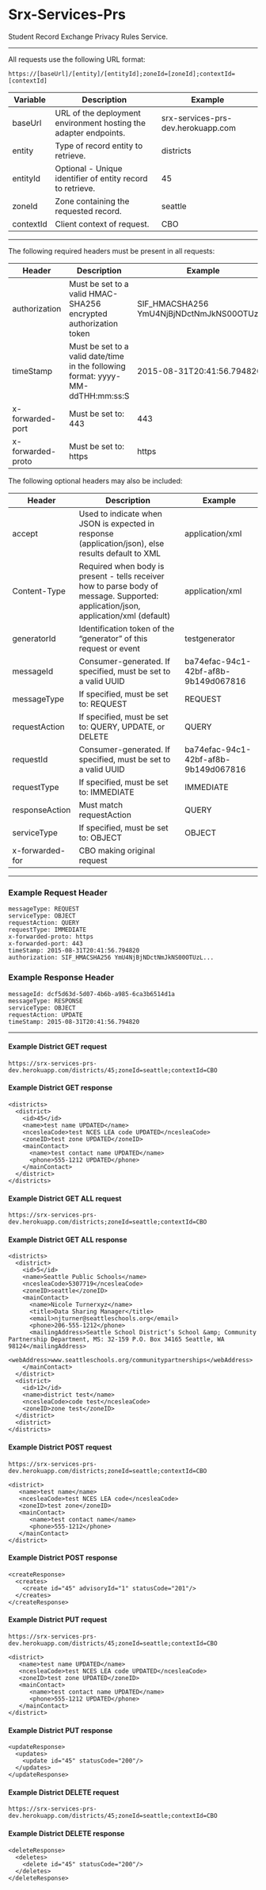# Srx-Services-Prs
Student Record Exchange Privacy Rules Service.
***

All requests use the following URL format:

```
https://[baseUrl]/[entity]/[entityId];zoneId=[zoneId];contextId=[contextId]
```

Variable | Description | Example
--------- | ----------- | -------
baseUrl   | URL of the deployment environment hosting the adapter endpoints. | srx-services-prs-dev.herokuapp.com
entity | Type of record entity to retrieve. | districts
entityId | Optional - Unique identifier of entity record to retrieve. | 45
zoneId    | Zone containing the requested record. | seattle
contextId | Client context of request. | CBO
***

The following required headers must be present in all requests:

Header | Description | Example
------ | ----------- | -------
authorization | Must be set to a valid HMAC-SHA256 encrypted authorization token | SIF_HMACSHA256 YmU4NjBjNDctNmJkNS00OTUzL...
timeStamp | Must be set to a valid date/time in the following format: yyyy-MM-ddTHH:mm:ss:S | 2015-08-31T20:41:56.794820
x-forwarded-port | Must be set to: 443 | 443
x-forwarded-proto | Must be set to: https | https

The following optional headers may also be included:

Header | Description | Example
------ | ----------- | -------
accept | Used to indicate when JSON is expected in response (application/json), else results default to XML | application/xml
Content-Type | Required when body is present - tells receiver how to parse body of message. Supported: application/json, application/xml (default) | application/xml
generatorId | Identification token of the “generator” of this request or event | testgenerator
messageId | Consumer-generated. If specified, must be set to a valid UUID | ba74efac-94c1-42bf-af8b-9b149d067816
messageType | If specified, must be set to: REQUEST | REQUEST
requestAction | If specified, must be set to: QUERY, UPDATE, or DELETE | QUERY
requestId | Consumer-generated. If specified, must be set to a valid UUID | ba74efac-94c1-42bf-af8b-9b149d067816
requestType | If specified, must be set to: IMMEDIATE | IMMEDIATE
responseAction | Must match requestAction | QUERY
serviceType | If specified, must be set to: OBJECT | OBJECT
x-forwarded-for | CBO making original request |
***

### Example Request Header
```
messageType: REQUEST
serviceType: OBJECT
requestAction: QUERY
requestType: IMMEDIATE
x-forwarded-proto: https
x-forwarded-port: 443
timeStamp: 2015-08-31T20:41:56.794820
authorization: SIF_HMACSHA256 YmU4NjBjNDctNmJkNS00OTUzL...
```

### Example Response Header
```
messageId: dcf5d63d-5d07-4b6b-a985-6ca3b6514d1a
messageType: RESPONSE
serviceType: OBJECT
requestAction: UPDATE
timeStamp: 2015-08-31T20:41:56.794820
```

***
#### Example District GET request
```
https://srx-services-prs-dev.herokuapp.com/districts/45;zoneId=seattle;contextId=CBO
```

#### Example District GET response
```
<districts>
  <district>
    <id>45</id>
    <name>test name UPDATED</name>
    <ncesleaCode>test NCES LEA code UPDATED</ncesleaCode>
    <zoneID>test zone UPDATED</zoneID>
    <mainContact>
      <name>test contact name UPDATED</name>
      <phone>555-1212 UPDATED</phone>
    </mainContact>
  </district>
</districts>
```

#### Example District GET ALL request
```
https://srx-services-prs-dev.herokuapp.com/districts;zoneId=seattle;contextId=CBO
```

#### Example District GET ALL response
```
<districts>
  <district>
    <id>5</id>
    <name>Seattle Public Schools</name>
    <ncesleaCode>5307719</ncesleaCode>
    <zoneID>seattle</zoneID>
    <mainContact>
      <name>Nicole Turnerxyz</name>
      <title>Data Sharing Manager</title>
      <email>njturner@seattleschools.org</email>
      <phone>206-555-1212</phone>
      <mailingAddress>Seattle School District’s School &amp; Community Partnership Department, MS: 32-159 P.O. Box 34165 Seattle, WA 98124</mailingAddress>
      <webAddress>www.seattleschools.org/communitypartnerships</webAddress>
    </mainContact>
  </district>
  <district>
    <id>12</id>
    <name>district test</name>
    <ncesleaCode>code test</ncesleaCode>
    <zoneID>zone test</zoneID>
  </district>
  <district>
</districts>
```

#### Example District POST request
```
https://srx-services-prs-dev.herokuapp.com/districts;zoneId=seattle;contextId=CBO

<district>
   <name>test name</name>
   <ncesleaCode>test NCES LEA code</ncesleaCode>
   <zoneID>test zone</zoneID>
   <mainContact>
      <name>test contact name</name>
      <phone>555-1212</phone>
   </mainContact>
</district>
```

#### Example District POST response
```
<createResponse>
  <creates>
    <create id="45" advisoryId="1" statusCode="201"/>
  </creates>
</createResponse>
```

#### Example District PUT request
```
https://srx-services-prs-dev.herokuapp.com/districts/45;zoneId=seattle;contextId=CBO

<district>
   <name>test name UPDATED</name>
   <ncesleaCode>test NCES LEA code UPDATED</ncesleaCode>
   <zoneID>test zone UPDATED</zoneID>
   <mainContact>
      <name>test contact name UPDATED</name>
      <phone>555-1212 UPDATED</phone>
   </mainContact>
</district>
```

#### Example District PUT response
```
<updateResponse>
  <updates>
    <update id="45" statusCode="200"/>
  </updates>
</updateResponse>
```

#### Example District DELETE request
```
https://srx-services-prs-dev.herokuapp.com/districts/45;zoneId=seattle;contextId=CBO
```

#### Example District DELETE response
```
<deleteResponse>
  <deletes>
    <delete id="45" statusCode="200"/>
  </deletes>
</deleteResponse>
```
